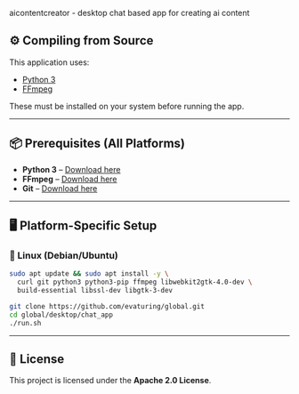 aicontentcreator - desktop chat based app for creating ai content
## ⚙️ Compiling from Source

This application uses:

* [Python 3](https://www.python.org/)
* [FFmpeg](https://ffmpeg.org/)

These must be installed on your system before running the app.

---

## 📦 Prerequisites (All Platforms)

* **Python 3** – [Download here](https://www.python.org/downloads/)
* **FFmpeg** – [Download here](https://ffmpeg.org/download.html)
* **Git** – [Download here](https://git-scm.com/downloads)

---

## 🖥 Platform-Specific Setup

### 🐧 Linux (Debian/Ubuntu)

```bash
sudo apt update && sudo apt install -y \
  curl git python3 python3-pip ffmpeg libwebkit2gtk-4.0-dev \
  build-essential libssl-dev libgtk-3-dev

git clone https://github.com/evaturing/global.git
cd global/desktop/chat_app
./run.sh
```

---

## 📜 License

This project is licensed under the **Apache 2.0 License**.



